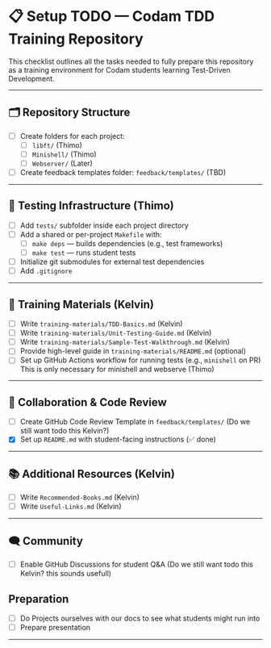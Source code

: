 # 📋 Setup TODO — Codam TDD Training Repository

This checklist outlines all the tasks needed to fully prepare this repository as a training environment for Codam students learning Test-Driven Development.

---

## 🗂️ Repository Structure

- [ ] Create folders for each project:
  - [ ] `libft/` (Thimo)
  - [ ] `Minishell/` (Thimo)
  - [ ] `Webserver/` (Later)
- [ ] Create feedback templates folder: `feedback/templates/` (TBD)

---

## 🧪 Testing Infrastructure (Thimo)

- [ ] Add `tests/` subfolder inside each project directory
- [ ] Add a shared or per-project `Makefile` with:
  - [ ] `make deps` — builds dependencies (e.g., test frameworks)
  - [ ] `make test` — runs student tests
- [ ] Initialize git submodules for external test dependencies
- [ ] Add `.gitignore`

---

## 📘 Training Materials (Kelvin)

- [ ] Write `training-materials/TDD-Basics.md` (Kelvin)
- [ ] Write `training-materials/Unit-Testing-Guide.md` (Kelvin)
- [ ] Write `training-materials/Sample-Test-Walkthrough.md` (Kelvin)
- [ ] Provide high-level guide in `training-materials/README.md` (optional)
- [ ] Set up GitHub Actions workflow for running tests (e.g., `minishell` on PR) This is only necessary for minishell and webserve (Thimo)

---

## 🤝 Collaboration & Code Review

- [ ] Create GitHub Code Review Template in `feedback/templates/` (Do we still want todo this Kelvin?)
- [X] Set up `README.md` with student-facing instructions (✅ done)

---

## 📚 Additional Resources (Kelvin)

- [ ] Write `Recommended-Books.md` (Kelvin)
- [ ] Write `Useful-Links.md` (Kelvin)

---

## 🗨️ Community

- [ ] Enable GitHub Discussions for student Q&A (Do we still want todo this Kelvin? this sounds usefull)

## Preparation

- [ ] Do Projects ourselves with our docs to see what students might run into
- [ ] Prepare presentation
---



